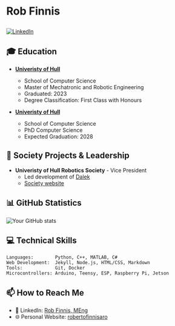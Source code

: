 # <p align="justify">Rob Finnis</p>

[![LinkedIn](https://img.shields.io/badge/LinkedIn-Profile-blue)](https://linkedin.com/in/rob-finnis-meng-59356b235/)

## 🎓 Education
- **[Univeristy of Hull](https://www.hull.ac.uk/)**
  - School of Computer Science
  - Master of Mechatronic and Robotic Engineering
  - Graduated: 2023
  - Degree Classification: First Class with Honours
 
- **[Univeristy of Hull](https://www.hull.ac.uk/)**
  - School of Computer Science
  - PhD Computer Science
  - Expected Graduation: 2028

<!--
## 🚀 Current Projects
- **[Project Name]** - Brief description of what you're building
  - Technologies used: React, Node.js, MongoDB
  - [Link to project repository or demo]

- **[Another Project]** - Brief description
  - Technologies used: Python, TensorFlow, Docker
  - [Link to project repository or demo]
-->

## 🌟 Society Projects & Leadership
- **Univeristy of Hull Robotics Society** - Vice President
  - Led development of [Dalek](https://hull-robotics-society.github.io/projects/dalek/)
  - [Society website](https://hull-robotics-society.github.io/)

<!--
## 🏆 Awards & Achievements
- **[Award Name]** - [Year]
   - Brief description of the award and its significance
- **[Hackathon/Competition]** - [Position/Award]
  - Brief description of the project and technologies used
  -->

## 📊 GitHub Statistics

![Your GitHub stats](https://github-readme-stats.vercel.app/api?username=robertofinnisaro&show_icons=true&theme=radical)

## 💻 Technical Skills
```text
Languages:        Python, C++, MATLAB, C#
Web Development:  Jekyll, Node.js, HTML/CSS, Markdown
Tools:            Git, Docker
Microcontrollers: Arduino, Teensy, ESP, Raspberry Pi, Jetson
```

<!--
## 🤝 Open Source Contributions
- **[Project Name]** - [Number of PRs/Issues]
  - Brief description of your contributions
  - Link to significant pull requests
  -->

## 📫 How to Reach Me
- 💼 LinkedIn: [Rob Finnis, MEng](https://www.linkedin.com/in/rob-finnis-meng-59356b235/)
- 🌐 Personal Website: [robertofinnisaro](http://robertofinnisaro.com)

